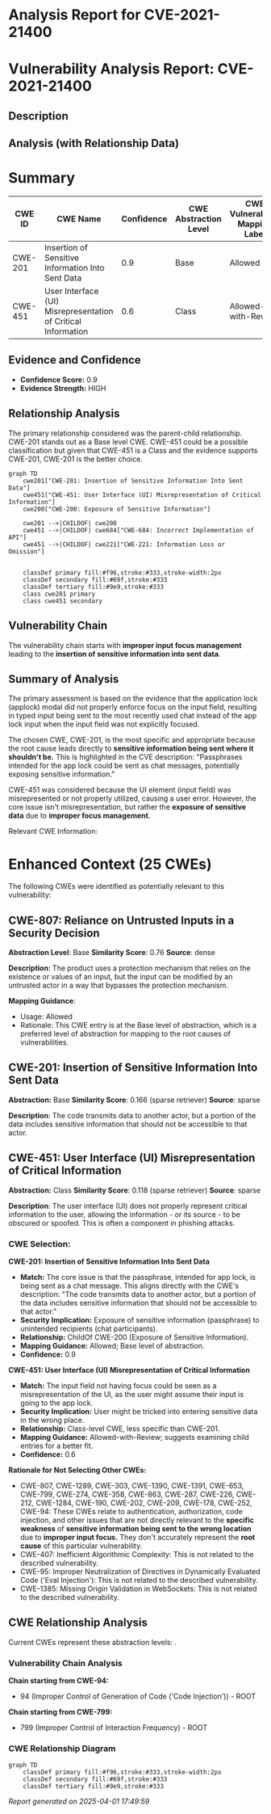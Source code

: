 # Analysis Report for CVE-2021-21400

# Vulnerability Analysis Report: CVE-2021-21400

## Description



## Analysis (with Relationship Data)

# Summary
| CWE ID | CWE Name | Confidence | CWE Abstraction Level | CWE Vulnerability Mapping Label | CWE-Vulnerability Mapping Notes |
|---|---|---|---|---|---|
| CWE-201 | Insertion of Sensitive Information Into Sent Data | 0.9 | Base | Allowed | Primary CWE |
| CWE-451 | User Interface (UI) Misrepresentation of Critical Information | 0.6 | Class | Allowed-with-Review | Secondary Candidate |

## Evidence and Confidence

*   **Confidence Score:** 0.9
*   **Evidence Strength:** HIGH

## Relationship Analysis
The primary relationship considered was the parent-child relationship. CWE-201 stands out as a Base level CWE. CWE-451 could be a possible classification but given that CWE-451 is a Class and the evidence supports CWE-201, CWE-201 is the better choice.

```mermaid
graph TD
    cwe201["CWE-201: Insertion of Sensitive Information Into Sent Data"]
    cwe451["CWE-451: User Interface (UI) Misrepresentation of Critical Information"]
    cwe200["CWE-200: Exposure of Sensitive Information"]

    cwe201 -->|CHILDOF| cwe200
    cwe451 -->|CHILDOF| cwe684["CWE-684: Incorrect Implementation of API"]
    cwe451 -->|CHILDOF| cwe221["CWE-221: Information Loss or Omission"]
    

    classDef primary fill:#f96,stroke:#333,stroke-width:2px
    classDef secondary fill:#69f,stroke:#333
    classDef tertiary fill:#9e9,stroke:#333
    class cwe201 primary
    class cwe451 secondary
```

## Vulnerability Chain
The vulnerability chain starts with **improper input focus management** leading to the **insertion of sensitive information into sent data**.

## Summary of Analysis
The primary assessment is based on the evidence that the application lock (applock) modal did not properly enforce focus on the input field, resulting in typed input being sent to the most recently used chat instead of the app lock input when the input field was not explicitly focused.

The chosen CWE, CWE-201, is the most specific and appropriate because the root cause leads directly to **sensitive information being sent where it shouldn't be.** This is highlighted in the CVE description: "Passphrases intended for the app lock could be sent as chat messages, potentially exposing sensitive information."

CWE-451 was considered because the UI element (input field) was misrepresented or not properly utilized, causing a user error. However, the core issue isn't misrepresentation, but rather the **exposure of sensitive data** due to **improper focus management**.

Relevant CWE Information:

# Enhanced Context (25 CWEs)
The following CWEs were identified as potentially relevant to this vulnerability:

## CWE-807: Reliance on Untrusted Inputs in a Security Decision
**Abstraction Level**: Base
**Similarity Score**: 0.76
**Source**: dense

**Description**:
The product uses a protection mechanism that relies on the existence or values of an input, but the input can be modified by an untrusted actor in a way that bypasses the protection mechanism.

**Mapping Guidance**:
- Usage: Allowed
- Rationale: This CWE entry is at the Base level of abstraction, which is a preferred level of abstraction for mapping to the root causes of vulnerabilities.

## CWE-201: Insertion of Sensitive Information Into Sent Data
**Abstraction:** Base
**Similarity Score**: 0.166 (sparse retriever)
**Source**: sparse

**Description**:
The code transmits data to another actor, but a portion of the data includes sensitive information that should not be accessible to that actor.

## CWE-451: User Interface (UI) Misrepresentation of Critical Information
**Abstraction:** Class
**Similarity Score**: 0.118 (sparse retriever)
**Source**: sparse

**Description**:
The user interface (UI) does not properly represent critical information to the user, allowing the information - or its source - to be obscured or spoofed. This is often a component in phishing attacks.

### CWE Selection:

**CWE-201: Insertion of Sensitive Information Into Sent Data**

*   **Match:** The core issue is that the passphrase, intended for app lock, is being sent as a chat message. This aligns directly with the CWE's description: "The code transmits data to another actor, but a portion of the data includes sensitive information that should not be accessible to that actor."
*   **Security Implication:** Exposure of sensitive information (passphrase) to unintended recipients (chat participants).
*   **Relationship:** ChildOf CWE-200 (Exposure of Sensitive Information).
*   **Mapping Guidance:** Allowed; Base level of abstraction.
*   **Confidence:** 0.9

**CWE-451: User Interface (UI) Misrepresentation of Critical Information**

*   **Match:** The input field not having focus could be seen as a misrepresentation of the UI, as the user might assume their input is going to the app lock.
*   **Security Implication:** User might be tricked into entering sensitive data in the wrong place.
*   **Relationship:** Class-level CWE, less specific than CWE-201.
*   **Mapping Guidance:** Allowed-with-Review; suggests examining child entries for a better fit.
*   **Confidence:** 0.6

**Rationale for Not Selecting Other CWEs:**

*   CWE-807, CWE-1289, CWE-303, CWE-1390, CWE-1391, CWE-653, CWE-799, CWE-274, CWE-358, CWE-863, CWE-287, CWE-226, CWE-212, CWE-1284, CWE-190, CWE-202, CWE-209, CWE-178, CWE-252, CWE-94: These CWEs relate to authentication, authorization, code injection, and other issues that are not directly relevant to the **specific weakness** of **sensitive information being sent to the wrong location** due to **improper input focus.** They don't accurately represent the **root cause** of this particular vulnerability.
*   CWE-407: Inefficient Algorithmic Complexity: This is not related to the described vulnerability.
*   CWE-95: Improper Neutralization of Directives in Dynamically Evaluated Code ('Eval Injection'): This is not related to the described vulnerability.
*   CWE-1385: Missing Origin Validation in WebSockets: This is not related to the described vulnerability.


## CWE Relationship Analysis

Current CWEs represent these abstraction levels: .


### Vulnerability Chain Analysis

**Chain starting from CWE-94:**
- 94 (Improper Control of Generation of Code ('Code Injection')) - ROOT


**Chain starting from CWE-799:**
- 799 (Improper Control of Interaction Frequency) - ROOT



### CWE Relationship Diagram

```mermaid
graph TD
    classDef primary fill:#f96,stroke:#333,stroke-width:2px
    classDef secondary fill:#69f,stroke:#333
    classDef tertiary fill:#9e9,stroke:#333
```



*Report generated on 2025-04-01 17:49:59*
